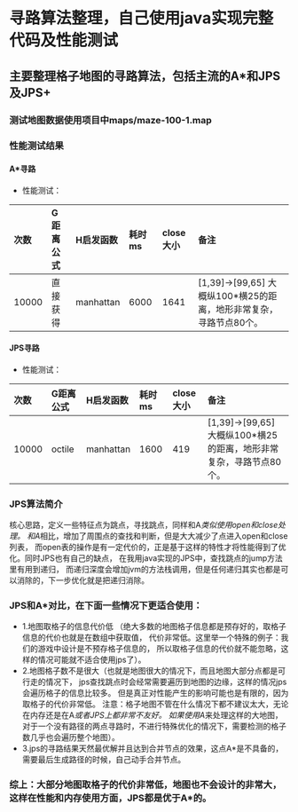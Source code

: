 # 寻路算法整理，自己使用java实现完整代码及性能测试
## 主要整理格子地图的寻路算法，包括主流的A*和JPS及JPS+
### 测试地图数据使用项目中maps/maze-100-1.map
### 性能测试结果

#### A*寻路
 * 性能测试：

| 次数 | G距离公式 | H启发函数 | 耗时ms | close大小 | 备注 |
| :------| :------ | :------ | :------ | :------ | :------ |
| 10000 | 直接获得 | manhattan | 6000 | 1641 | [1,39]->[99,65] 大概纵100*横25的距离，地形非常复杂，寻路节点80个。 |

#### JPS寻路
 * 性能测试：

| 次数 | G距离公式 | H启发函数 | 耗时ms | close大小 | 备注 |
| :------| :------ | :------ | :------ | :------ | :------ |
| 10000 | octile | manhattan | 1600 | 419 | [1,39]->[99,65] 大概纵100*横25的距离，地形非常复杂，寻路节点80个。 |

### JPS算法简介
核心思路，定义一些特征点为跳点，寻找跳点，同样和A*类似使用open和close处理。
和A*相比，增加了周围点的查找和判断，但是大大减少了点进入open和close列表，
而open表的操作是有一定代价的，正是基于这样的特性才将性能得到了优化。同时JPS也有自己的缺点，
在我用java实现的JPS中，查找跳点的jump方法里有用到递归，
而递归深度会增加jvm的方法栈调用，但是任何递归其实也都是可以消除的，下一步优化就是把递归消除。
### JPS和A*对比，在下面一些情况下更适合使用：
* 1.地图取格子的信息代价低
（绝大多数的地图格子信息都是预存好的，取格子信息的代价也就是在数组中获取值，
代价非常低。这里举一个特殊的例子：我们的游戏中设计是不预存格子信息的，
所以取格子信息的代价就不能忽略，这样的情况可能就不适合使用jps了）。
* 2.地图格子数不是很大（也就是地图很大的情况下，而且地图大部分点都是可行走的情况下，
jps查找跳点时会经常需要遍历到地图的边缘，这样的情况jps会遍历格子的信息比较多。
但是真正对性能产生的影响可能也是有限的，因为取格子的代价非常低。
注意：格子地图不管在什么情况下都不建议太大，无论在内存还是在A*或者JPS上都非常不友好。
如果使用A*来处理这样的大地图，对于一个没有路径的两点寻路时，不进行特殊优化的情况下，需要检测的格子数几乎也会遍历整个地图）。
* 3.jps的寻路结果天然最优解并且达到合并节点的效果，这点A*是不具备的，需要最后生成路径的时候，自己动手合并节点。
### 综上：大部分地图取格子的代价非常低，地图也不会设计的非常大，这样在性能和内存使用方面，JPS都是优于A*的。﻿